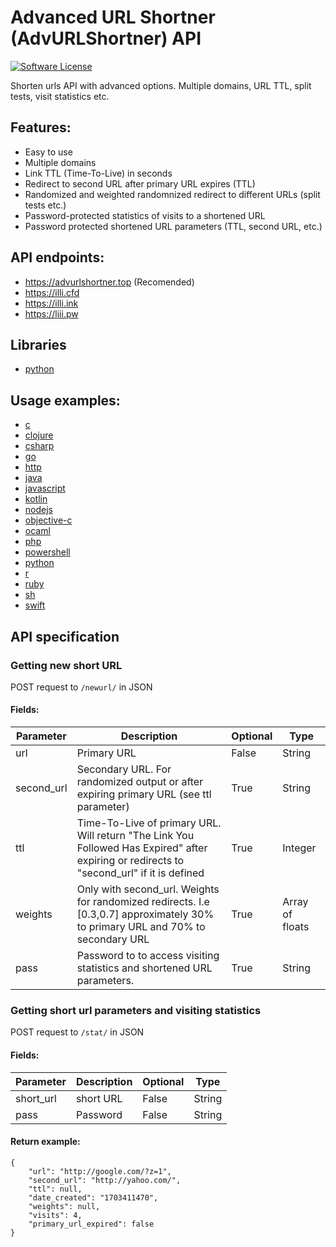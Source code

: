 # Advanced URL Shortner (AdvURLShortner) API

[![Software License](https://img.shields.io/badge/license-MIT-brightgreen.svg?style=flat-square)](LICENSE.md)

Shorten urls API with advanced options.  Multiple domains, URL TTL, split tests, visit statistics etc.
 
## Features:

- Easy to use
- Multiple domains
- Link TTL (Time-To-Live) in seconds
- Redirect to second URL after primary URL expires (TTL)
- Randomized and weighted randomnized redirect to different URLs (split tests etc.)
- Password-protected statistics of visits to a shortened URL
- Password protected shortened URL parameters (TTL, second URL, etc.)

## API endpoints:
- https://advurlshortner.top (Recomended)
- https://illi.cfd
- https://illi.ink
- https://liii.pw

## Libraries
- [python](https://github.com/advUrlShortner/advurl-shortner-python/)

## Usage examples:

- [c](https://github.com/advUrlShortner/API/tree/main/examples/c)
- [clojure](https://github.com/advUrlShortner/API/tree/main/examples/clojure)
- [csharp](https://github.com/advUrlShortner/API/tree/main/examples/csharp)
- [go](https://github.com/advUrlShortner/API/tree/main/examples/go)
- [http](https://github.com/advUrlShortner/API/tree/main/examples/http)
- [java](https://github.com/advUrlShortner/API/tree/main/examples/java)
- [javascript](https://github.com/advUrlShortner/API/tree/main/examples/javascript)
- [kotlin](https://github.com/advUrlShortner/API/tree/main/examples/kotlin)
- [nodejs](https://github.com/advUrlShortner/API/tree/main/examples/nodejs)
- [objective-c](https://github.com/advUrlShortner/API/tree/main/examples/objective-c)
- [ocaml](https://github.com/advUrlShortner/API/tree/main/examples/ocaml)
- [php](https://github.com/advUrlShortner/API/tree/main/examples/php)
- [powershell](https://github.com/advUrlShortner/API/tree/main/examples/powershell)
- [python](https://github.com/advUrlShortner/API/tree/main/examples/python)
- [r](https://github.com/advUrlShortner/API/tree/main/examples/r)
- [ruby](https://github.com/advUrlShortner/API/tree/main/examples/ruby)
- [sh](https://github.com/advUrlShortner/API/tree/main/examples/sh)
- [swift](https://github.com/advUrlShortner/API/tree/main/examples/swift)

## API specification

### Getting new short URL

POST request to `/newurl/` in JSON

#### Fields:

| Parameter | Description | Optional | Type |
| ------ | ------ | ------- | ------ |
| url | Primary URL | False | String |
| second_url | Secondary URL. For randomized output or after expiring primary URL (see ttl parameter) | True | String |
| ttl | Time-To-Live of primary URL. Will return "The Link You Followed Has Expired" after expiring or redirects to "second_url" if it is defined | True | Integer |
| weights | Only with second_url. Weights for randomized redirects. I.e [0.3,0.7]  approximately 30% to primary URL and 70% to secondary URL | True | Array of floats |
| pass | Password to to access visiting statistics and shortened URL parameters. | True | String |



### Getting short url parameters and visiting statistics
POST request to `/stat/` in JSON

#### Fields:

| Parameter | Description | Optional | Type |
| ------ | ------ | ------- | ------ |
| short_url | short URL | False | String |
| pass | Password | False | String |

#### Return example:
```
{
	"url": "http://google.com/?z=1",
	"second_url": "http://yahoo.com/",
	"ttl": null,
	"date_created": "1703411470",
	"weights": null,
	"visits": 4,
	"primary_url_expired": false
}
```
